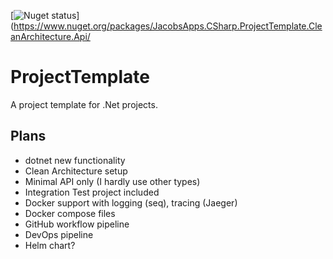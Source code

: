 [![Nuget status](https://buildstats.info/nuget/JacobsApps.CSharp.ProjectTemplate.CleanArchitecture.Api?includePreReleases=false)](https://www.nuget.org/packages/JacobsApps.CSharp.ProjectTemplate.CleanArchitecture.Api/

# ProjectTemplate

A project template for .Net projects.

## Plans

- dotnet new functionality
- Clean Architecture setup
- Minimal API only (I hardly use other types)
- Integration Test project included
- Docker support with logging (seq), tracing (Jaeger)
- Docker compose files
- GitHub workflow pipeline
- DevOps pipeline
- Helm chart?
